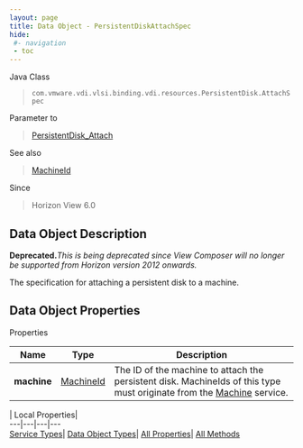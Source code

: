 ```yaml
---
layout: page
title: Data Object - PersistentDiskAttachSpec
hide:
 #- navigation
 - toc
---
```






Java Class  
> `com.vmware.vdi.vlsi.binding.vdi.resources.PersistentDisk.AttachSpec`

Parameter to  
> [PersistentDisk_Attach](vdi.resources.PersistentDisk.md#attach)

See also  
> [MachineId](vdi.entity.MachineId.md)

Since  
> Horizon View 6.0


## Data Object Description 

**Deprecated.**_This is being deprecated since View Composer will no longer be supported from Horizon version 2012 onwards._

The specification for attaching a persistent disk to a machine. 

## Data Object Properties

Properties

Name |  Type |  Description   
---|---|---  
**machine**| [MachineId](vdi.entity.MachineId.md)|  The ID of the machine to attach the persistent disk. MachineIds of this type must originate from the [Machine](vdi.resources.Machine.md) service.   
  
  
  
 | Local Properties|   
---|---|---|---  
[Service Types](index-mo_types.md)| [Data Object Types](index-do_types.md)| [All Properties](index-properties.md)| [All Methods](index-methods.md)  
  
  
